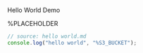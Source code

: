 Hello World Demo

%PLACEHOLDER

```js ../out/hello-world.js
// source: hello world.md
console.log("hello world", "%S3_BUCKET");
```

